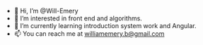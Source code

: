- 👋 Hi, I’m @Will-Emery
- 👀 I’m interested in front end and algorithms.
- 🌱 I’m currently learning introduction system work and Angular.
- 📫 You can reach me at williamemery.b@gmail.com

<!---
Will-Emery/Will-Emery is a ✨ special ✨ repository because its `README.md` (this file) appears on your GitHub profile.
You can click the Preview link to take a look at your changes.
--->
